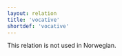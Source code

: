 ```yaml
---
layout: relation
title: 'vocative'
shortdef: 'vocative'
---
```


This relation is not used in Norwegian.
<!-- Interlanguage links updated Út zář 29 20:32:03 CEST 2020 -->
